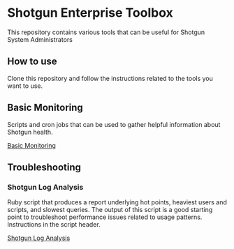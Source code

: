 # Shotgun Enterprise Toolbox
This repository contains various tools that can be useful for Shotgun System Administrators

## How to use
Clone this repository and follow the instructions related to the tools you want to use.

## Basic Monitoring
Scripts and cron jobs that can be used to gather helpful information about Shotgun health.

[Basic Monitoring](./basic_monitoring)

## Troubleshooting

### Shotgun Log Analysis
Ruby script that produces a report underlying hot points, heaviest users and scripts, and slowest queries. The output
of this script is a good starting point to troubleshoot performance issues related to usage patterns. Instructions
in the script header.

[Shotgun Log Analysis](./troubleshooting/shotgun_log_analyzer.rb)
